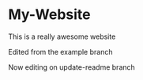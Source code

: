 # My-Website

This is a really awesome website

Edited from the example branch

Now editing on update-readme branch

